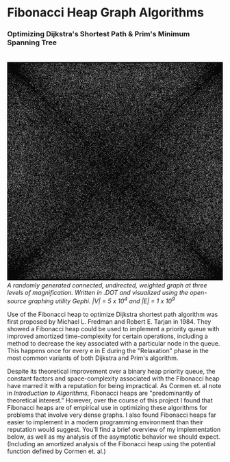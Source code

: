 # Fibonacci Heap Graph Algorithms
### Optimizing Dijkstra's Shortest Path & Prim's Minimum Spanning Tree<br><br>
![](Documentation/GraphAnimation.gif)<br>
_A randomly generated connected, undirected, weighted graph at three levels of magnification. Written in .DOT and visualized using the open-source graphing utility Gephi. |V| = 5 x 10<sup>4</sup> and |E| = 1 x 10<sup>9</sup>_<br>

Use of the Fibonacci heap to optimize Dijkstra shortest path algorithm was first proposed by Michael L. Fredman and Robert E. Tarjan in 1984. They showed a Fibonacci heap could be used to implement a priority queue with improved amortized time-complexity for certain operations, including a method to decrease the key associated with a particular node in the queue. This happens once for every e in E during the "Relaxation" phase in the most common variants of both Dijkstra and Prim's algorithm. 

Despite its theoretical improvement over a binary heap priority queue, the constant factors and space-complexity associated with the Fibonacci heap have marred it with a reputation for being impractical. As Cormen et. al note in _Introduction to Algorithms_, Fibonacci heaps are "predominantly of theoretical interest." However, over the course of this project I found that Fibonacci heaps are of empirical use in optimizing these algorithms for problems that involve very dense graphs. I also found Fibonacci heaps far easier to implement in a modern programming environment than their reputation would suggest. You'll find a brief overview of my implementation below, as well as my analysis of the asymptotic behavior we should expect. (Including an amortized analysis of the Fibonacci heap using the potential function defined by Cormen et. al.) 
